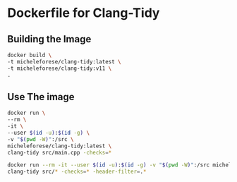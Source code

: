 # Dockerfile for Clang-Tidy

## Building the Image

```sh
docker build \
-t micheleforese/clang-tidy:latest \
-t micheleforese/clang-tidy:v11 \
.
```

## Use The image

```sh
docker run \
--rm \
-it \
--user $(id -u):$(id -g) \
-v "$(pwd -W)":/src \
micheleforese/clang-tidy:latest \
clang-tidy src/main.cpp -checks=*
```

```sh
docker run --rm -it --user $(id -u):$(id -g) -v "$(pwd -W)":/src micheleforese/clang-tidy:latest \
clang-tidy src/* -checks=* -header-filter=.*
```
